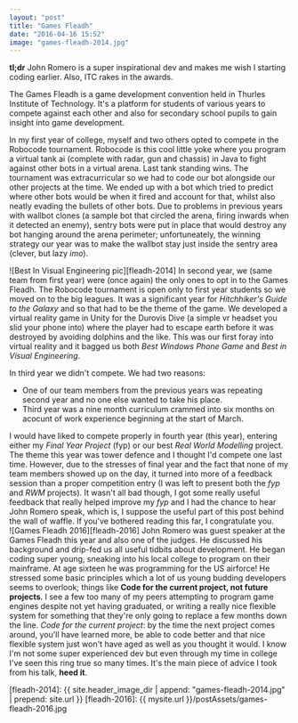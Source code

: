 ```yaml
---
layout: "post"
title: "Games Fleadh"
date: "2016-04-16 15:52"
image: "games-fleadh-2014.jpg"
---
```

__tl;dr__ John Romero is a super inspirational dev and makes me wish I starting coding earlier. Also, ITC rakes in the awards.

The Games Fleadh is a game development convention held in Thurles Institute of Technology. It's a platform for students of various years to compete against each other and also for secondary school pupils to gain insight into game development.

In my first year of college, myself and two others opted to compete in the Robocode tournament. Robocode is this cool little yoke where you program a virtual tank ai (complete with radar, gun and chassis) in Java to fight against other bots in a virtual arena. Last tank standing wins. The tournament was extracurricular so we had to code our bot alongside our other projects at the time. We ended up with a bot which tried to predict where other bots would be when it fired and account for that, whilst also neatly evading the bullets of other bots. Due to problems in previous years with wallbot clones (a sample bot that circled the arena, firing inwards when it detected an enemy), sentry bots were put in place that would destroy any bot hanging around the arena perimeter; unfortuneately, the winning strategy our year was to make the wallbot stay just inside the sentry area (clever, but lazy _imo_).

![Best In Visual Engineering pic][fleadh-2014]
In second year, we (same team from first year) were (once again) the only ones to opt in to the Games Fleadh. The Robocode tournament is open only to first year students so we moved on to the big leagues. It was a significant year for _Hitchhiker's Guide to the Galaxy_ and so that had to be the theme of the game. We developed a virtual reality game in Unity for the Durovis Dive (a simple vr headset you slid your phone into) where the player had to escape earth before it was destroyed by avoiding dolphins and the like. This was our first foray into virtual reality and it bagged us both _Best Windows Phone Game_ and _Best in Visual Engineering_.

In third year we didn't compete. We had two reasons:
<ul>
<li>One of our team members from the previous years was repeating second year and no one else wanted to take his place.</li>
<li>Third year was a nine month curriculum crammed into six months on acocunt of work experience beginning at the start of March.</li>
</ul>

I would have liked to compete properly in fourth year (this year), entering either my _Final Year Project_ (fyp) or our best _Real World Modelling_ project. The theme this year was tower defence and I thought I'd compete one last time. However, due to the stresses of final year and the fact that none of my team members showed up on the day, it turned into more of a feedback session than a proper competition entry (I was left to present both the _fyp_ and _RWM_ projects). It wasn't all bad though, I got some really useful feedback that really helped improve my _fyp_ and I had the chance to hear John Romero speak, which is, I suppose the useful part of this post behind the wall of waffle. If you've bothered reading this far, I congratulate you.<br>
![Games Fleadh 2016][fleadh-2016]
John Romero was guest speaker at the Games Fleadh this year and also one of the judges. He discussed his background and drip-fed us all useful tidbits about development. He began coding super young, sneaking into his local college to program on their mainframe. At age sixteen he was programming for the US airforce! He stressed some basic principles which a lot of us young budding developers seems to overlook; things like __Code for the current project, not future projects__. I see a few too many of my peers attempting to program game engines despite not yet having graduated, or writing a really nice flexible system for something that they're only going to replace a few months down the line. _Code for the current project_: by the time the next project comes around, you'll have learned more, be able to code better and that nice flexible system just won't have aged as well as you thought it would. I know I'm not some super experienced dev but even through my time in college I've seen this ring true so many times. It's the main piece of advice I took from his talk, __heed it__.

[fleadh-2014]: {{ site.header_image_dir | append: "games-fleadh-2014.jpg" | prepend: site.url }}
[fleadh-2016]: {{ mysite.url }}/postAssets/games-fleadh-2016.jpg
